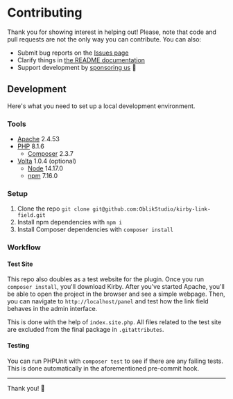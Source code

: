 # Contributing

Thank you for showing interest in helping out! Please, note that code and pull requests are not the only way you can contribute. You can also:

- Submit bug reports on the [Issues page](https://github.com/OblikStudio/kirby-link-field/issues)
- Clarify things in [the README documentation](https://github.com/OblikStudio/kirby-link-field/blob/master/docs/README.md)
- Support development by [sponsoring us](https://github.com/sponsors/OblikStudio) 💖

## Development

Here's what you need to set up a local development environment.

### Tools

- [Apache](https://httpd.apache.org/download.cgi) 2.4.53
- [PHP](https://www.php.net/downloads.php) 8.1.6
  - [Composer](https://getcomposer.org/download/) 2.3.7
- [Volta](https://volta.sh/) 1.0.4 (optional)
  - [Node](https://nodejs.org/en/download/) 14.17.0
  - [npm](https://www.npmjs.com/) 7.16.0

### Setup

1. Clone the repo `git clone git@github.com:OblikStudio/kirby-link-field.git`
1. Install npm dependencies with `npm i`
1. Install Composer dependencies with `composer install`

### Workflow

#### Test Site

This repo also doubles as a test website for the plugin. Once you run `composer install`, you'll download Kirby. After you've started Apache, you'll be able to open the project in the browser and see a simple webpage. Then, you can navigate to `http://localhost/panel` and test how the link field behaves in the admin interface.

This is done with the help of `index.site.php`. All files related to the test site are excluded from the final package in `.gitattributes`.

#### Testing

You can run PHPUnit with `composer test` to see if there are any failing tests. This is done automatically in the aforementioned pre-commit hook.

---

Thank you! 🙏
